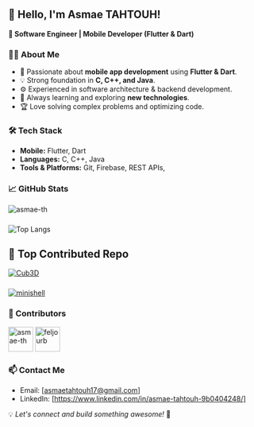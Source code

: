 ## 👋 Hello, I'm Asmae TAHTOUH!

**🚀 Software Engineer | Mobile Developer (Flutter & Dart)**

### 👨‍💻 About Me
- 📱 Passionate about **mobile app development** using **Flutter & Dart**.
- 💡 Strong foundation in **C, C++, and Java**.
- ⚙️ Experienced in software architecture & backend development.
- 🚀 Always learning and exploring **new technologies**.
- 🏆 Love solving complex problems and optimizing code.

### 🛠️ Tech Stack
- **Mobile:** Flutter, Dart
- **Languages:** C, C++, Java
- **Tools & Platforms:** Git, Firebase, REST APIs, 

### 📈 GitHub Stats
![asmae-th](https://github-readme-stats.vercel.app/api?username=asmae-th&show_icons=true&theme=radical)
###
![Top Langs](https://github-readme-stats.vercel.app/api/top-langs/?username=asmae-th&layout=compact&theme=radical)

## 🚀 Top Contributed Repo

[![Cub3D](https://github-readme-stats.vercel.app/api/pin/?username=asmae-th&repo=Cub3D&theme=radical&layout=compact)](https://github.com/asmae-th/Cub3D)
###
[![minishell](https://github-readme-stats.vercel.app/api/pin/?username=asmae-th&repo=minishell&theme=radical&layout=compact)](https://github.com/asmae-th/minishell)

### 👥 Contributors

<a href="https://github.com/asmae-th"><img src="https://github.com/asmae-th.png" width="50px;" alt="asmae-th"/></a>
<a href="https://github.com/feljourb"><img src="https://github.com/your-friend.png" width="50px;" alt="feljourb"/></a>







###




### 📫 Contact Me
- Email: [asmaetahtouh17@gmail.com]
- LinkedIn: [https://www.linkedin.com/in/asmae-tahtouh-9b0404248/]

💡 *Let's connect and build something awesome!* 🚀

